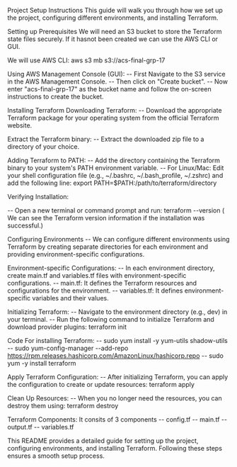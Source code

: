 Project Setup Instructions
This guide will walk you through how we set up the project, configuring different environments, and installing Terraform.

Setting up Prerequisites
We will need an S3 bucket to store the Terraform state files securely. If  it hasnot been created we can use the AWS CLI or GUI.

We will use AWS CLI: aws s3 mb s3://acs-final-grp-17

Using AWS Management Console (GUI):
-- First Navigate to the S3 service in the AWS Management Console.
-- Then click on "Create bucket".
-- Now enter "acs-final-grp-17" as the bucket name and follow the on-screen instructions to create the bucket.


Installing Terraform
Downloading Terraform:
-- Download the appropriate Terraform package for your operating system from the official Terraform website.

Extract the Terraform binary:
-- Extract the downloaded zip file to a directory of your choice.

Adding Terraform to PATH:
-- Add the directory containing the Terraform binary to your system's PATH environment variable.
-- For Linux/Mac: Edit your shell configuration file (e.g., ~/.bashrc, ~/.bash_profile, ~/.zshrc) and add the following line: export PATH=$PATH:/path/to/terraform/directory

Verifying Installation:

-- Open a new terminal or command prompt and run: terraform --version ( We can see the Terraform version information if the installation was successful.)

Configuring Environments
--  We can configure different environments using Terraform by creating separate directories for each environment and providing environment-specific configurations.

Environment-specific Configurations:
-- In each environment directory, create main.tf and variables.tf files with environment-specific configurations.
-- main.tf: It defines the Terraform resources and configurations for the environment.
-- variables.tf: It defines environment-specific variables and their values.

Initializing Terraform:
-- Navigate to the environment directory (e.g., dev) in your terminal.
-- Run the following command to initialize Terraform and download provider plugins: terraform init

Code For installing Terraform: 
-- sudo yum install -y yum-utils shadow-utils
-- sudo yum-config-manager --add-repo https://rpm.releases.hashicorp.com/AmazonLinux/hashicorp.repo
-- sudo yum -y install terraform

Apply Terraform Configuration:
-- After initializing Terraform, you can apply the configuration to create or update resources: terraform apply

Clean Up Resources:
-- When you no longer need the resources, you can destroy them using: terraform destroy

Terraform Components:
It consits of 3 components
-- config.tf
-- main.tf
-- output.tf
-- variables.tf


This README provides a detailed guide for setting up the project, configuring environments, and installing Terraform. Following these steps ensures a smooth setup process.













